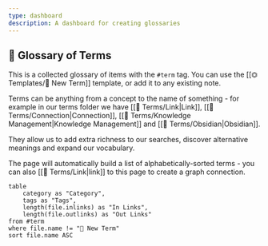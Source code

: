 ```yaml
---
type: dashboard
description: A dashboard for creating glossaries
---
```

## 📇 Glossary of Terms

This is a collected glossary of items with the `#term` tag.  You can use the [[⏣ Templates/🔖 New Term]] template, or add it to any existing note.

Terms can be anything from a concept to the name of something - for example in our terms folder we have [[📇 Terms/Link|Link]], [[📇 Terms/Connection|Connection]], [[📇 Terms/Knowledge Management|Knowledge Management]] and [[📇 Terms/Obsidian|Obsidian]].

They allow us to add extra richness to our searches, discover alternative meanings and expand our vocabulary.

The page will automatically build a list of alphabetically-sorted terms - you can also [[📇 Terms/Link|link]] to this page to create a graph connection.

```dataview
table 
	category as "Category", 
	tags as "Tags", 
	length(file.inlinks) as "In Links", 
	length(file.outlinks) as "Out Links"
from #term 
where file.name != "🔖 New Term"
sort file.name ASC
```